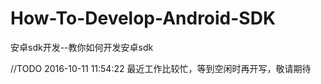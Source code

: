 # How-To-Develop-Android-SDK
安卓sdk开发--教你如何开发安卓sdk

//TODO 2016-10-11 11:54:22 最近工作比较忙，等到空闲时再开写，敬请期待
